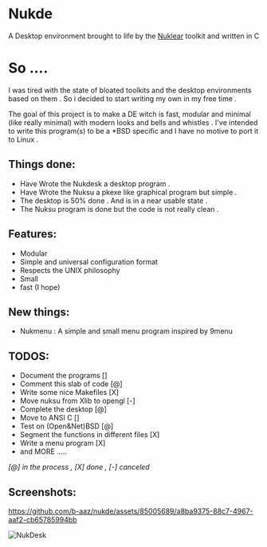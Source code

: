# Nukde
A Desktop environment brought to life by the [Nuklear](https://github.com/Immediate-Mode-UI/Nuklear) toolkit 
and written in C

# So ....
I was tired with the state of bloated toolkits and the desktop environments based on them .
So i decided to start writing my own in my free time .

The goal of this project is to make a DE witch is fast, modular and minimal (like really minimal) with modern looks and bells and whistles . 
I've intended to write this program(s) to be a \*BSD specific and I have no motive to port it to Linux .

## Things done:
+ Have Wrote the Nukdesk a desktop program .
+ Have Wrote the Nuksu a pkexe like graphical program but simple .
+ The desktop is 50% done . And is in a near usable state .
+ The Nuksu program is done but the code is not really clean .

## Features:
+ Modular
+ Simple and universal configuration format
+ Respects the UNIX philosophy
+ Small
+ fast (I hope)

## New things:
+ Nukmenu : A simple and small menu program inspired by 9menu


## TODOS:
+ Document the programs []
+ Comment this slab of code [@]
+ Write some nice Makefiles [X]
+ Move nuksu from Xlib to opengl [-] 
+ Complete the desktop [@]
+ Move to ANSI C []
+ Test on (Open&Net)BSD [@]
+ Segment the functions in different files [X]
+ Write a menu program [X]
+ and MORE .....

_[@] in the process , [X] done , [-] canceled_

## Screenshots:



https://github.com/b-aaz/nukde/assets/85005689/a8ba9375-88c7-4967-aaf2-cb65785994bb

![NukDesk](https://github.com/b-aaz/nukde/assets/85005689/ba250d25-c6a5-460a-9557-6ce28df81a3a)

